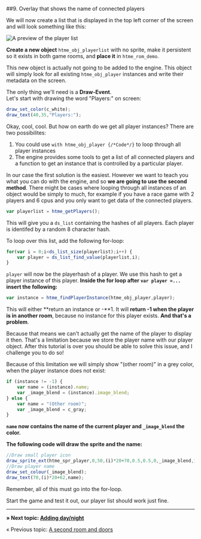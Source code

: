 ##9. Overlay that shows the name of connected players

We will now create a list that is displayed in the top left corner of the screen and will look something like this:

![A preview of the player list](images/3.PNG)

**Create a new object** ``htme_obj_playerlist`` with no sprite, make it persistent so it exists in both game rooms, and **place it** in ``htme_rom_demo``.

This new object is actually not going to be added to the engine. This object will simply look for all existing ``htme_obj_player`` instances and write their metadata on the screen.

The only thing we'll need is a **Draw-Event**.  
Let's start with drawing the word "Players:" on screen:
```javascript
draw_set_color(c_white);
draw_text(40,35,"Players:");
```

Okay, cool, cool. But how on earth do we get all player instances? There are two possibilites:

1. You could use ``with htme_obj_player {/*Code*/}`` to loop through all player instances
2. The engine provides some tools to get a list of all connected players and a function to get an instance that is controlled by a particular player.

In our case the first solution is the easiest. However we want to teach you what you can do with the engine, and so **we are going to use the second method**. There might be cases where looping through all instances of an object would be simply to much, for example if you have a race game with 2 players and 6 cpus and you only want to get data of the connected players.

```javascript
var playerlist = htme_getPlayers();
```

This will give you a ``ds_list`` containing the hashes of all players. Each player is identifed by a random 8 character hash.

To loop over this list, add the following for-loop:

```javascript
for(var i = 0;i<ds_list_size(playerlist);i++) {
    var player = ds_list_find_value(playerlist,i);
}
```

``player`` will now be the playerhash of a player. We use this hash to get a player instance of this player. **Inside the for loop after ``var player =...`` insert the following:**

```javascript
var instance = htme_findPlayerInstance(htme_obj_player,player);
```

This will either **return an instance or -**1. It will **return -1 when the player is in another room**, because no instance for this player exists. **And that's a problem**.

Because that means we can't actually get the name of the player to display it then. That's a limitation because we store the player name with our player object. After this tutorial is over you should be able to solve this issue, and I challenge you to do so!

Because of this limitation we will simply show "(other room)" in a grey color, when the player instance does not exist:

```javascript
if (instance != -1) {
    var name = (instance).name;
    var _image_blend = (instance).image_blend;
} else {
    var name = "(Other room)";
    var _image_blend = c_gray;
}
```

**``name`` now contains the name of the current player and ``_image_blend`` the color.**

**The following code will draw the sprite and the name:**

```javascript
//Draw small player icon
draw_sprite_ext(htme_spr_player,0,50,(i)*20+70,0.5,0.5,0,_image_blend,1);
//Draw player name
draw_set_colour(_image_blend);
draw_text(70,(i)*20+62,name);
```

Remember, all of this must go into the for-loop.

Start the game and test it out, our player list should work just fine.

---

**» Next topic: [Adding day/night](tutorial/10_time)**

« Previous topic: [A second room and doors](tutorial/8_doors)